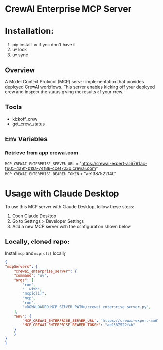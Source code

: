 # CrewAI Enterprise MCP Server

# Installation:
1. pip install uv if you don't have it
2. uv lock
3. uv sync

## Overview

A Model Context Protocol (MCP) server implementation that provides deployed CrewAI workflows. This server enables kicking off your deployed crew and inspect the status giving the results of your crew.

## Tools

- kickoff_crew
- get_crew_status

## Env Variables

### Retrieve from app.crewai.com
`MCP_CREWAI_ENTERPRISE_SERVER_URL` = "https://crewai-expert-aa6791ac-f605-4a9f-b19a-74f8b-ccef7330.crewai.com"
`MCP_CREWAI_ENTERPRISE_BEARER_TOKEN` = "ae1387522f4b"

# Usage with Claude Desktop

To use this MCP server with Claude Desktop, follow these steps:

1. Open Claude Desktop
2. Go to Settings > Developer Settings
3. Add a new MCP server with the configuration shown below

## Locally, cloned repo:

Install `mcp` and `mcp[cli]` locally

```json
{
"mcpServers": {
    "crewai_enterprise_server": {
    "command": "uv",
    "args": [
        "run",
        "--with",
        "mcp[cli]",
        "mcp",
        "run",
        "<DOWNLOADED_MCP_SERVER_PATH>/crewai_enterprise_server.py",
    ],
    "env": {
        "MCP_CREWAI_ENTERPRISE_SERVER_URL": "https://crewai-expert-aa6791ac-f605-4a9f-b19a-74f8b-ccef7330.crewai.com",
        "MCP_CREWAI_ENTERPRISE_BEARER_TOKEN": "ae1387522f4b"
    }
    }
}
}
```
